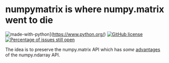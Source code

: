 # numpymatrix is where numpy.matrix went to die

![made-with-python](https://img.shields.io/badge/Made%20with-Python-1f425f.svg)](https://www.python.org/)
[![GitHub license](https://img.shields.io/github/license/Naereen/StrapDown.js.svg)](https://github.com/Naereen/StrapDown.js/blob/master/LICENSE)
[![Percentage of issues still open](http://isitmaintained.com/badge/open/Naereen/badges.svg)](http://isitmaintained.com/project/Naereen/badges "Percentage of issues still open")


The idea is to preserve the numpy.matrix API which has *some* [advantages](https://numpy.org/doc/stable/user/numpy-for-matlab-users.html) of the numpy.ndarray API.  